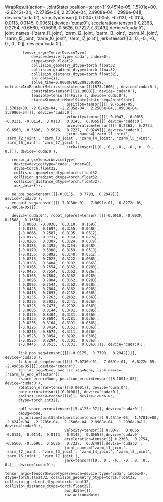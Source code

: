 WrapResult(action=
        JointState(
            position=tensor([[ 9.4514e-05,  1.5701e+00, -2.6242e-04, -2.2785e-04,  2.2506e-04,  2.8908e-04,  1.2996e-04]], device='cuda:0'), 
            velocity=tensor([[ 0.0047,  0.0055, -0.0131, -0.0114,  0.0113,  0.0145,  0.0065]],device='cuda:0'), 
            acceleration=tensor([[ 0.2363,  0.2754, -0.6560, -0.5696,  0.5626,  0.7227,  0.3249]],device='cuda:0'), 
            joint_names=['zarm_l1_joint', 'zarm_l2_joint', 'zarm_l3_joint', 'zarm_l4_joint', 'zarm_l5_joint', 'zarm_l6_joint', 'zarm_l7_joint'], 
            jerk=tensor([[0., 0., -0., -0., 0., 0., 0.]], device='cuda:0'), 
            
            tensor_args=TensorDeviceType(
                device=device(type='cuda', index=0), 
                dtype=torch.float32, 
                collision_geometry_dtype=torch.float32, 
                collision_gradient_dtype=torch.float32, 
                collision_distance_dtype=torch.float32), 
                aux_data={}), 
                solve_time=0.0008676052093505859, metrics=ArmReacherMetrics(cost=tensor([[1873.1606]], device='cuda:0'), 
                constraint=tensor([[11.0000]], device='cuda:0'), 
                feasible=tensor([[False]], device='cuda:0'), 
                state=KinematicModelState(state_seq=JointState(
                                position=tensor([[[ 9.4514e-05,  1.5701e+00, -2.6242e-04, -2.2785e-04,  2.2506e-04,2.8908e-04,  1.2996e-04]]], device='cuda:0'), 
                                velocity=tensor([[[ 0.0047,  0.0055, -0.0131, -0.0114,  0.0113,  0.0145,  0.0065]]],device='cuda:0'), 
                                acceleration=tensor([[[ 0.2363,  0.2754, -0.6560, -0.5696,  0.5626,  0.7227,  0.3249]]],device='cuda:0'), 
                                joint_names=['zarm_l1_joint', 'zarm_l2_joint', 'zarm_l3_joint', 'zarm_l4_joint', 'zarm_l5_joint', 'zarm_l6_joint', 'zarm_l7_joint'], 
                                jerk=tensor([[[0., 0., -0., -0., 0., 0., 0.]]], device='cuda:0'), 
       
       tensor_args=TensorDeviceType(
        device=device(type='cuda', index=0), 
        dtype=torch.float32, 
        collision_geometry_dtype=torch.float32, 
        collision_gradient_dtype=torch.float32, 
        collision_distance_dtype=torch.float32), 
        aux_data={}), 
       
       ee_pos_seq=tensor([[[-0.0175,  0.7793,  0.2942]]], device='cuda:0'), 
       ee_quat_seq=tensor([[[ 7.0730e-01,  7.0691e-01,  6.8272e-05, -2.4965e-05]]],

       device='cuda:0'), robot_spheres=tensor([[[[-0.0010, -0.0030,  0.1508,  0.1558],
          [ 0.0060, -0.0030,  0.3110,  0.1595],
          [-0.0185,  0.1697,  0.3255,  0.0488],
          [-0.0065,  0.2587,  0.3195,  0.0512],
          [-0.0225,  0.3777,  0.3244,  0.0279],
          [-0.0205,  0.3307,  0.3224,  0.0379],
          [-0.0185,  0.4393,  0.3254,  0.0489],
          [-0.0170,  0.5300,  0.3259,  0.0510],
          [-0.0155,  0.5892,  0.3240,  0.0512],
          [-0.0215,  0.7023,  0.3222,  0.0666],
          [-0.0205,  0.6404,  0.3282,  0.0666],
          [-0.0165,  0.7554,  0.3362,  0.0280],
          [-0.0425,  0.7554,  0.3362,  0.0267],
          [-0.0165,  0.7804,  0.3362,  0.0280],
          [ 0.0095,  0.7804,  0.3362,  0.0280],
          [ 0.0095,  0.7544,  0.3362,  0.0286],
          [-0.0425,  0.7804,  0.3362,  0.0286],
          [ 0.0415,  0.7693,  0.2732,  0.0386],
          [ 0.0255,  0.7263,  0.2832,  0.0360],
          [ 0.0395,  0.7923,  0.2741,  0.0360],
          [ 0.0325,  0.7473,  0.2792,  0.0360],
          [ 0.0085,  0.8144,  0.3401,  0.0386],
          [ 0.0125,  0.8404,  0.3331,  0.0360],
          [ 0.0135,  0.8604,  0.3281,  0.0360],
          [-0.0255,  0.8164,  0.3391,  0.0386],
          [-0.0225,  0.8414,  0.3351,  0.0360],
          [-0.0215,  0.8674,  0.3311,  0.0360],
          [-0.0525,  0.8054,  0.3292,  0.0386],
          [-0.0525,  0.8294,  0.3301,  0.0360],
          [-0.0445,  0.8513,  0.3231,  0.0360]]]], device='cuda:0'), 
          
          link_pos_seq=tensor([[[[-0.0175,  0.7793,  0.2942]]]], device='cuda:0'), 
          link_quat_seq=tensor([[[[ 7.0730e-01,  7.0691e-01,  6.8272e-05, -2.4965e-05]]]],device='cuda:0'), 
          lin_jac_seq=None, ang_jac_seq=None, link_names=['zarm_l7_end_effector']), 
          cspace_error=None, position_error=tensor([[8.1091e-05]], device='cuda:0'), 
          rotation_error=tensor([[0.0001]], device='cuda:0'), 
          pose_error=tensor([[0.0008]], device='cuda:0'), 
          goalset_index=tensor([[0]], device='cuda:0', 
          dtype=torch.int32), 
          
          null_space_error=tensor([[5.4125e-07]], device='cuda:0')), 
          debug=None, 
          js_action=JointState(position=tensor([[ 9.4514e-05,  1.5701e+00, -2.6242e-04, -2.2785e-04,  2.2506e-04, 2.8908e-04,  1.2996e-04]], device='cuda:0'), 
                               velocity=tensor([[ 0.0047,  0.0055, -0.0131, -0.0114,  0.0113,  0.0145,  0.0065]],device='cuda:0'), 
                               acceleration=tensor([[ 0.2363,  0.2754, -0.6560, -0.5696,  0.5626,  0.7227,  0.3249]],device='cuda:0'), 
                               joint_names=['zarm_l1_joint', 'zarm_l2_joint', 'zarm_l3_joint', 'zarm_l4_joint', 'zarm_l5_joint', 'zarm_l6_joint', 'zarm_l7_joint'], 
                               jerk=tensor([[0., 0., -0., -0., 0., 0., 0.]], device='cuda:0'), 
                               tensor_args=TensorDeviceType(device=device(type='cuda', index=0), dtype=torch.float32, collision_geometry_dtype=torch.float32, collision_gradient_dtype=torch.float32, collision_distance_dtype=torch.float32), 
                               aux_data={}), 
                               raw_action=None)
